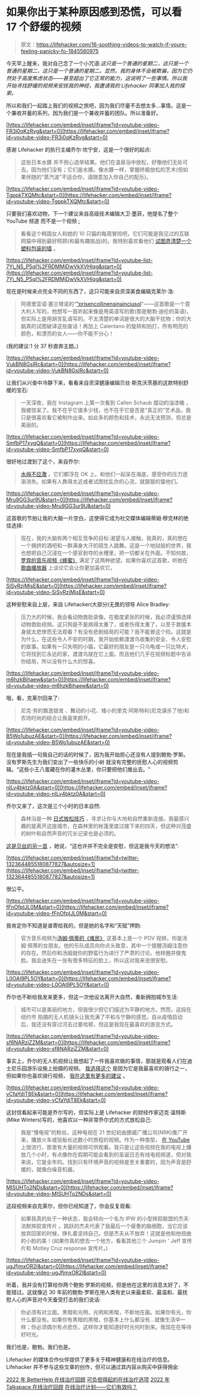 # 如果你出于某种原因感到恐慌，可以看 17 个舒缓的视频

> 原文：<https://lifehacker.com/16-soothing-videos-to-watch-if-youre-feeling-panicky-fo-1845560975>

今天早上醒来，我对自己念了一个小咒语:*这只是一个普通的星期二，这只是一个普通的星期二，这只是一个普通的星期二。显然，我的身体不会被欺骗，因为它仍然处于高度焦虑状态——甚至超出了它正常的能力，这说明了一些事情。所以我开始寻找舒缓的视频来安抚我的神经，我邀请我的 Lifehacker 同事加入我的探索。*

所以和我们一起踏上我们的视频之旅吧，因为我们尽量不去想太多...事情。这是一个兼收并蓄的系列，因为我们是一个兼收并蓄的团队。所以准备好。

 [https://lifehacker.com/embed/inset/iframe?id=youtube-video-FR3i0qKzRvg&start=0](https://lifehacker.com/embed/inset/iframe?id=youtube-video-FR3i0qKzRvg&start=0) 

感谢 Lifehacker 的执行主编乔尔·坎宁安，这是一个很好的起点:

> 这些日本水豚 并不担心选举结果。他们在温泉浴中放松，好像他们无处可去。因为他们没有；它们是水豚。像水豚一样，掌握终极放松的艺术(但如果伴随的“蒸汽波”不适合你，请随意加入你自己的配乐)。

 [https://lifehacker.com/embed/inset/iframe?id=youtube-video-TgppkTXQMtc&start=0](https://lifehacker.com/embed/inset/iframe?id=youtube-video-TgppkTXQMtc&start=0) 

只要我们喜欢动物，下一个建议来自高级技术编辑大卫·墨菲，他提名了整个 YouTube 频道 而不是一个视频 [:](https://www.youtube.com/c/Kittisaurus/videos)

> 看看这个韩国女人和她的 10 只猫的每周冒险吧，它们可能是我见过的互联网猫中得到最好照顾(和最有趣挑战)的。我特别喜欢看他们 [试图弄清楚一个塑料包装的墙](https://www.youtube.com/watch?v=TgppkTXQMtc) 。

 [https://lifehacker.com/embed/inset/iframe?id=youtube-list-7Yj_N5_P5qI%2FRDMMjDwVkXVHIqg&start=0](https://lifehacker.com/embed/inset/iframe?id=youtube-list-7Yj_N5_P5qI%2FRDMMjDwVkXVHIqg&start=0) 

现在是时候来点完全不同的东西了，这只可能来自资深美食编辑克莱尔·洛:

> 阿德里亚诺·塞兰塔诺的“[”prisencollinensinainciusol](https://youtu.be/7Yj_N5_P5qI)”——这首歌是一个意大利人写的，他想写一首听起来像是用英语写的歌(那是鲍勃·迪伦的英语)，但实际上是用胡言乱语写的。不太清楚的单词是很大的大脑干扰物；你的大脑真的试图破译这些废话！再加上 Calentano 的旋转和拍打，所有明亮的颜色，和漂亮的女人——你不能不分心！

(我的建议:1 分 37 秒直奔主题。)

 [https://lifehacker.com/embed/inset/iframe?id=youtube-video-VukBN8GsIRc&start=0](https://lifehacker.com/embed/inset/iframe?id=youtube-video-VukBN8GsIRc&start=0) 

让我们从兴奋中冷静下来，看看来自资深健康编辑贝丝·斯克沃茨基的这款特别舒缓的宝石:

> 一天深夜，我在 Instagram 上第一次看到 Callen Schaub 摆动的油漆桶 ，我被惊呆了。我不在乎它值多少钱，也不在乎它是否是“真正的”艺术品，我只是很喜欢看它被制作出来。如此多的颜色和技术，永远无法预测，但总是美丽的。

 [https://lifehacker.com/embed/inset/iframe?id=youtube-video-SmfbP17xyqQ&start=0](https://lifehacker.com/embed/inset/iframe?id=youtube-video-SmfbP17xyqQ&start=0) 

很好地过渡到了这个，来自乔尔:

> [水母不应激](https://www.youtube.com/watch?v=SmfbP17xyqQ) 。它们都浮在 OK 上。和他们一起呆在海底，感受你的压力逐渐消失。如果有人靠得太近或者试图扰乱你的心流，就狠狠的蛰他们。

 [https://lifehacker.com/embed/inset/iframe?id=youtube-video-Mru9GG3ur9U&start=0](https://lifehacker.com/embed/inset/iframe?id=youtube-video-Mru9GG3ur9U&start=0) 

这首歌的节拍让我的大脑一片空白，这使得它成为社交媒体编辑蒂姆·穆克林的绝佳选择:

> 现在，我的大脑有两个相互竞争的目标:渴望与人接触，我真的，真的想在一个拥挤的酒吧和一群满身大汗的陌生人跳舞。这是一个地狱般的世界，我也想把自己沉浸在一个感官剥夺的水槽里，把一切都关在外面。不知何故， [罗宾的音乐视频《蜂蜜》](https://www.youtube.com/watch?v=Mru9GG3ur9U) 满足了这两种欲望。如果你喜欢这首歌，听她在 [歌曲播放器](https://open.spotify.com/episode/5cP4MuoXGPGcdOxcaTulK0?si=SO-lleAsT6SAP1KbQ1HomQ) 上谈论它会让你更加喜欢它。

 [https://lifehacker.com/embed/inset/iframe?id=youtube-video-SiSyRzjMisE&start=0](https://lifehacker.com/embed/inset/iframe?id=youtube-video-SiSyRzjMisE&start=0) 

这种安慰来自上层，来自 Lifehacker(大部分)无畏的领导 Alice Bradley:

> 压力大的时候，我会看动物救助录像。在极度紧张的时候，我必须谨慎选择动物救助视频。这只狗是不是病得太重了，或者伤得太重了，以至于救援本身就太悲惨而无法观看？有没有悲剧结局的可能？我不能冒这个险。这就是为什么，在这些令人不安的时期，我开始依赖渡渡鸟收集的安全、令人安慰的故事。如果有一只失明的小猫，它最好的朋友是一只乌龟或一只比特犬，它将找到它永远的家，渡渡鸟就在它上面。而且他们几乎在视频标题中告诉你结局，所以没有什么大的惊喜。

 [https://lifehacker.com/embed/inset/iframe?id=youtube-video-m6hzkBihaew&start=0](https://lifehacker.com/embed/inset/iframe?id=youtube-video-m6hzkBihaew&start=0) 

哦，看，克莱尔回来了:

> 尼克·劳的飘逸银发 、舞动的小花、矮小的里克·阿斯特利(尼克谋杀了他)和农场时尚的结合让我喜笑颜开。

 [https://lifehacker.com/embed/inset/iframe?id=youtube-video-B5Wo1ubuzAE&start=0](https://lifehacker.com/embed/inset/iframe?id=youtube-video-B5Wo1ubuzAE&start=0) 

现在是我插一句我自己的话的时候了，因为我开始担心还没有人提到鲍勃·罗斯。没有罗斯先生为我们变出了一些快乐的小树 就没有完整的抚慰人心的视频剪辑。“这些小王八蛋藏在你的灌木丛里，你只要把他们推出去。"

 [https://lifehacker.com/embed/inset/iframe?id=youtube-video-nILv4bktz0A&start=0](https://lifehacker.com/embed/inset/iframe?id=youtube-video-nILv4bktz0A&start=0) 

乔尔又来了，这次是三个小时的日本自然:

> 森林浴是一种 [日式放松技巧](https://lifehacker.com/how-japanese-forest-bathing-can-save-your-life-1835376395) ，寻求让你与大地和自然重新连接。我最感兴趣的是离开这座城市，在森林里的帐篷里度过接下来的四天，但这种对茂盛的树叶和自然声音的冗长记录也是必须的。

[这是贝丝的另一首](https://twitter.com/silentmoviegifs/status/1323644855180877827) ，她说，“这也许并不完全是安慰，但这是我今天的想法”:

 [https://lifehacker.com/embed/inset/iframe?id=twitter-1323644855180877827&autosize=1](https://lifehacker.com/embed/inset/iframe?id=twitter-1323644855180877827&autosize=1) 

很公平。

 [https://lifehacker.com/embed/inset/iframe?id=youtube-video-fFnOfpIJL0M&start=0](https://lifehacker.com/embed/inset/iframe?id=youtube-video-fFnOfpIJL0M&start=0) 

我肯定你不知道是谁寄给我的，但是她的名字和“天赋”押韵:

> 官方音乐视频为[汤姆·佩蒂的《难民》](https://www.youtube.com/watch?v=fFnOfpIJL0M) 这基本上是一个 POV 视频，你是汤姆·佩蒂的女朋友。他的乐队成员向你点头致意，其中一个提醒汤姆注意你的存在。然后你和汤姆就你的野蛮行为进行了严肃的讨论。他转圈并做鬼脸。我会迷失在一张有很多特征的脸上，所以这对我来说很安慰。

 [https://lifehacker.com/embed/inset/iframe?id=youtube-video-L0OAI9PL5OY&start=0](https://lifehacker.com/embed/inset/iframe?id=youtube-video-L0OAI9PL5OY&start=0) 

乔尔也不断给我发来更多，但这一次他设法离开大自然，重新拥抱城市生活:

> 城市可以是美丽的地方，但我很少把它们描述为平静的地方。然而，这段在纽约市 拍摄的无人机镜头让我充满了平和与宁静的感觉。自从疫情启动后，我还没有穿过河去过曼哈顿，但这是我现在最喜欢的游览方式。

 [https://lifehacker.com/embed/inset/iframe?id=youtube-video-sf8NARziZZM&start=0](https://lifehacker.com/embed/inset/iframe?id=youtube-video-sf8NARziZZM&start=0) 

事实上，乔尔的无人机视频让我想起了一件我喜欢做的事情，那就是观看人们在迪士尼乐园游乐设施上拍摄的视频。 [我选择这个](https://www.youtube.com/watch?v=sf8NARziZZM) 是因为它是我最喜欢的骑行之一，但如果你也喜欢骑行视频， [我在这里有更多的建议](https://offspring.lifehacker.com/take-a-virtual-trip-to-disney-world-1842589452) 。

 [https://lifehacker.com/embed/inset/iframe?id=youtube-video-vCfaYdiT8Ek&start=0](https://lifehacker.com/embed/inset/iframe?id=youtube-video-vCfaYdiT8Ek&start=0) 

这封信看起来可能是乔尔写的，但实际上是 Lifehacker 的财经作家迈克·温特斯(Mike Winters)写的，他喜欢以一种非常乔尔式的方式放松自己:

> 我是“慢电视”的粉丝，这种电视在 21 世纪初由挪威广播公司(NRK)推广开来，播放火车或驳船长达数小时旅程的视频。作为一种类型， [在 YouTube](https://www.youtube.com/watch?v=vCfaYdiT8Ek) 上很流行，那里有大量的视频可供观看。我只是让这些视频在我的电视上播放几个小时，有点像你在假期可能会看到的圣诞日志有线电视频道，但对我来说，它是全年的。找到只有环境声音的视频是至关重要的，因为声音是舒缓的，就像白噪音机器。

 [https://lifehacker.com/embed/inset/iframe?id=youtube-video-MISUHTo2NDs&start=0](https://lifehacker.com/embed/inset/iframe?id=youtube-video-MISUHTo2NDs&start=0) 

这段视频来自克莱尔，但你已经知道了，你会反复观看:

> 如果我真的处于一种状态，我会转向一个名为 IPW 的小型摔跤联盟的杰夫·法默摔跤宣传片 。跳跃的杰夫代表了我最后一个疲惫的脑细胞，当它应该放弃回家的时候，挣扎着坚持自己。但是杰夫从不放弃！这就是他和他扭曲的小脸的美！(如果你真的想去一个地方，看看其他三个 Jumpin ' Jeff 宣传片和 Motley Cruz response 宣传片。)

 [https://lifehacker.com/embed/inset/iframe?id=youtube-video-ugJfjmxOR2I&start=0](https://lifehacker.com/embed/inset/iframe?id=youtube-video-ugJfjmxOR2I&start=0) 

听着，我并没有打算给你两个鲍勃·罗斯的视频，但是他在这里的消息太好了，不能错过。这就像近 30 年前的鲍勃·罗斯在用人类有史以来最柔软、最温和、最抚慰人心的声音对今天备受打击的我们说话:

> 你必须有对立面。黑暗和光明，光明和黑暗，不断地在画。如果你有光，你什么都没有。如果你有黑暗的黑暗，你基本上什么都没有...就像生活中一样；你必须偶尔有点悲伤，这样你才能知道好时光何时到来。我现在在等待好时光。

我们也是，鲍勃。我们也是。

Lifehacker 的媒体合作伙伴提供了更多关于精神健康和在线治疗的信息。Lifehacker 并不参与这些文章的创作，但可以通过其内容从购买中获得佣金:

[2022 年 BetterHelp 在线治疗回顾](https://lifehacker.com/advisor/online-therapy/betterhelp-therapy-review/)
[可负担得起的在线治疗选项](https://lifehacker.com/advisor/online-therapy/most-affordable-online-therapy/)
[2022 年 Talkspace 在线治疗回顾](https://lifehacker.com/advisor/online-therapy/talkspace-therapy-review/)
[在线治疗计划——它们有效吗？](https://lifehacker.com/advisor/online-therapy/best-online-therapy/)
